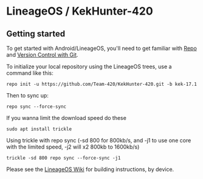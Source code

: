 LineageOS / KekHunter-420
===========

Getting started
---------------

To get started with Android/LineageOS, you'll need to get
familiar with [Repo](https://source.android.com/source/using-repo.html) and [Version Control with Git](https://source.android.com/source/version-control.html).

To initialize your local repository using the LineageOS trees, use a command like this:
```
repo init -u https://github.com/Team-420/KekHunter-420.git -b kek-17.1
```
Then to sync up:
```
repo sync --force-sync
```
If you wanna limit the download speed do these
```
sudo apt install trickle
```
Using trickle with repo sync (-sd 800 for 800kb/s, and -j1 to use one core with the limited speed, -j2 will x2 800kb to 1600kb/s)
```
trickle -sd 800 repo sync --force-sync -j1
```
Please see the [LineageOS Wiki](https://wiki.lineageos.org/) for building instructions, by device.
